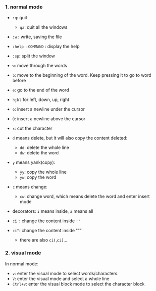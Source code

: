 ### 1. normal mode
* `:q`: quit
	* `qa`: quit all the windows
* `:w` : write, saving the file
* `:help :COMMAND` : display the help
* `:sp`: split the window

* `w`: move through the words
* `b`: move to the beginning of the word. Keep pressing it to go to word before
* `e`: go to the end of the word
* `hjkl` for left, down, up, right 
* `o`: insert a newline under the cursor
* `O`: insert a newline above the cursor

* `x`: cut the character
* `d` means delete, but it will also copy the content deleted:
	* `dd`: delete the whole line
	* `dw`: delete the word
* `y` means yank(copy):
	* `yy`: copy the whole line
	* `yw`: copy the word
* `c` means change:
	* `cw`: change word, which means delete the word and enter insert mode

* decorators: `i` means inside, `a` means all
* `ci'`: change the content inside `''`
* `ci"`: change the content inside '""'
	* there are also `ci(`,`ci[`...

### 2.  visual mode

In normal mode:
* `v`: enter the visual mode to select words/characters
* `V`: enter the visual mode and select a whole line
* `Ctrl+v`: enter the visual block mode to select the character block